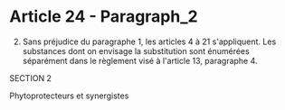 # Article 24 - Paragraph_2

2. Sans préjudice du paragraphe 1, les articles 4 à 21 s'appliquent. Les substances dont on envisage la substitution sont énumérées séparément dans le règlement visé à l'article 13, paragraphe 4.

SECTION 2

Phytoprotecteurs et synergistes